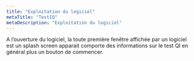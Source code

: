 ```yaml
---
title: "Exploitation du logiciel"
metaTitle: "TestIQ"
metaDescription: "Exploitation du logiciel"
---
```


A l’ouverture du logiciel, la toute première fenêtre affichée par un logiciel est un splash screen apparait comporte des informations sur le test QI en général plus un bouton de commencer.

